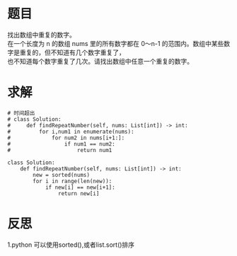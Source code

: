 # 题目
找出数组中重复的数字。  
在一个长度为 n 的数组 nums 里的所有数字都在 0～n-1 的范围内。数组中某些数字是重复的，但不知道有几个数字重复了，  
也不知道每个数字重复了几次。请找出数组中任意一个重复的数字。

# 求解
```
# 时间超出
# class Solution:
#     def findRepeatNumber(self, nums: List[int]) -> int:
#         for i,num1 in enumerate(nums):
#             for num2 in nums[i+1:]:
#                 if num1 == num2:
#                     return num1

class Solution:
    def findRepeatNumber(self, nums: List[int]) -> int:
        new = sorted(nums)
        for i in range(len(new)):
            if new[i] == new[i+1]:
                return new[i]
```

# 反思
1.python 可以使用sorted(),或者list.sort()排序
